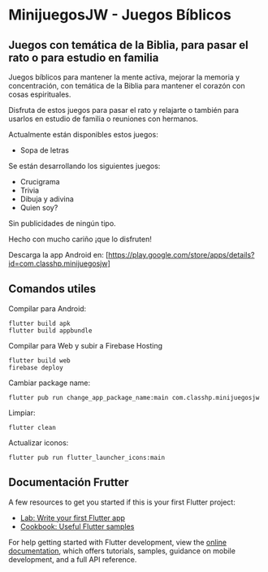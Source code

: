 # MinijuegosJW - Juegos Bíblicos

## Juegos con temática de la Biblia, para pasar el rato o para estudio en familia

Juegos bíblicos para mantener la mente activa, mejorar la memoria y concentración, con temática de la Biblia para mantener el corazón con cosas espirituales.

Disfruta de estos juegos para pasar el rato y relajarte o también para usarlos en estudio de familia o reuniones con hermanos.

Actualmente están disponibles estos juegos:
- Sopa de letras

Se están desarrollando los siguientes juegos:
- Crucigrama
- Trivia
- Dibuja y adivina
- Quien soy?

Sin publicidades de ningún tipo.

Hecho con mucho cariño ¡que lo disfruten!

Descarga la app Android en:
[https://play.google.com/store/apps/details?id=com.classhp.minijuegosjw]


## Comandos utiles

Compilar para Android:
```
flutter build apk
flutter build appbundle
```

Compilar para Web y subir a Firebase Hosting
```
flutter build web
firebase deploy
```

Cambiar package name:
```
flutter pub run change_app_package_name:main com.classhp.minijuegosjw
```

Limpiar:
```
flutter clean
```

Actualizar iconos:
```
flutter pub run flutter_launcher_icons:main
```

## Documentación Frutter

A few resources to get you started if this is your first Flutter project:

- [Lab: Write your first Flutter app](https://docs.flutter.dev/get-started/codelab)
- [Cookbook: Useful Flutter samples](https://docs.flutter.dev/cookbook)

For help getting started with Flutter development, view the
[online documentation](https://docs.flutter.dev/), which offers tutorials,
samples, guidance on mobile development, and a full API reference.